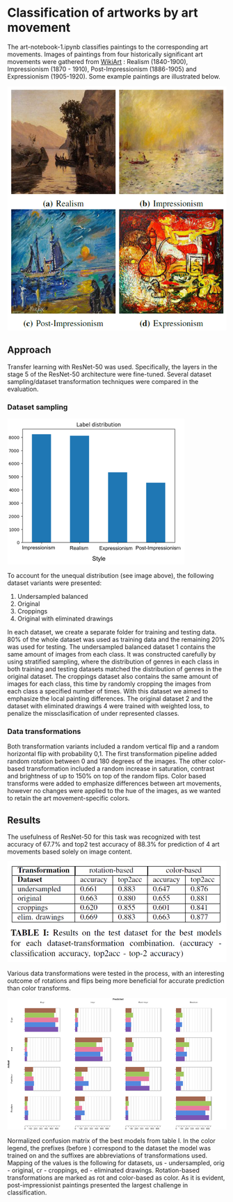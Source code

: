 # Classification of artworks by art movement

The art-notebook-1.ipynb classifies paintings to the corresponding art movements. Images of paintings from four historically significant art movements were gathered from [WikiArt](https://www.wikiart.org/)
: Realism (1840-1900), Impressionism (1870 - 1910), Post-Impressionism
(1886-1905) and Expressionism (1905-1920). Some example paintings are illustrated below. 

![Example paintings](images/example-paintings.png)


## Approach

Transfer learning with ResNet-50 was used. Specifically, the layers in the stage 5 of the ResNet-50 architecture were fine-tuned. Several dataset sampling/dataset transformation techniques were compared in the evaluation.

### Dataset sampling 

![Class imbalance](images/class-imbalance.png)

To account for the unequal distribution (see image above), the
following dataset variants were presented:

1) Undersampled balanced
2) Original
3) Croppings
4) Original with eliminated drawings

In each dataset, we create a separate folder for
training and testing data. 80% of the whole dataset
was used as training data and the remaining 20%
was used for testing.
The undersampled balanced dataset 1 contains
the same amount of images from each class. It was
constructed carefully by using stratified sampling,
where the distribution of genres in each class
in both training and testing datasets matched the
distribution of genres in the original dataset. The
croppings dataset also contains the same amount
of images for each class, this time by randomly
cropping the images from each class a specified
number of times. With this dataset we aimed
to emphasize the local painting differences. The
original dataset 2 and the dataset with eliminated
drawings 4 were trained with weighted loss, to
penalize the missclasification of under represented
classes.

### Data transformations

Both transformation variants included a
random vertical flip and a random horizontal
flip with probability 0,1. The first transformation
pipeline added random rotation between 0 and
180 degrees of the images. The other color-based
transformation included a random increase in
saturation, contrast and brightness of up to 150%
on top of the random flips. Color based transforms
were added to emphasize differences between art
movements, however no changes were applied to
the hue of the images, as we wanted to retain the
art movement-specific colors. 

## Results 

The usefulness of ResNet-50
for this task was recognized with test accuracy
of 67.7% and top2 test accuracy of 88.3% for
prediction of 4 art movements based solely on
image content.

![Results table](images/results.png)

Various data transformations were tested in
the process, with an interesting outcome of
rotations and flips being more beneficial for
accurate prediction than color transforms.

![Confusion matrix](images/conf-matrix.png)

Normalized confusion matrix of the best models
from table I. In the color legend, the prefixes (before
) correspond to the dataset the model was trained on
and the suffixes are abbreviations of transformations used.
Mapping of the values is the following for datasets, us -
undersampled, orig - original, cr - croppings, ed - eliminated
drawings. Rotation-based transformations are marked as rot
and color-based as color. As it is evident, post-impressionist paintings presented the largest challenge in classification. 






